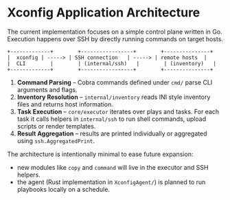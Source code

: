 # Xconfig Application Architecture

The current implementation focuses on a simple control plane written in Go. Execution happens over SSH by directly running commands on target hosts.

```
+-------------+        +-----------------+        +---------------+
|  xconfig | -----> | SSH connection   | -----> | remote hosts  |
|  CLI        |        | (internal/ssh)   |        | (inventory)   |
+-------------+        +-----------------+        +---------------+
```

1. **Command Parsing** – Cobra commands defined under `cmd/` parse CLI arguments and flags.
2. **Inventory Resolution** – `internal/inventory` reads INI style inventory files and returns host information.
3. **Task Execution** – `core/executor` iterates over plays and tasks. For each task it calls helpers in `internal/ssh` to run shell commands, upload scripts or render templates.
4. **Result Aggregation** – results are printed individually or aggregated using `ssh.AggregatedPrint`.

The architecture is intentionally minimal to ease future expansion:
- new modules like `copy` and `command` will live in the executor and SSH helpers.
- the agent (Rust implementation in `XconfigAgent/`) is planned to run playbooks locally on a schedule.
